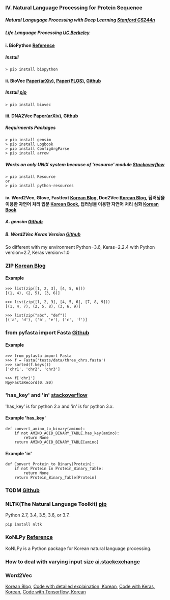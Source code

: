 ### IV. Natural Language Processing for Protein Sequence
##### Natural Langugage Processing with Deep Learning [Stanford CS244n](http://web.stanford.edu/class/cs224n/)
##### Life Language Processing [UC Berkeley](https://llp.berkeley.edu/)
#### i. BioPython [Reference](https://biopython.org/wiki/Download)
##### Install
```
> pip install biopython
```
#### ii. BioVec [Paper(arXiv)](https://arxiv.org/abs/1503.05140), [Paper(PLOS)](https://journals.plos.org/plosone/article?id=10.1371/journal.pone.0141287), [Github](https://github.com/kyu999/biovec)

##### Install [pip](https://pypi.org/project/biovec/)
```
> pip install biovec
```
#### iii. DNA2Vec [Paper(arXiv)](https://arxiv.org/abs/1701.06279), [Github](https://github.com/pnpnpn/dna2vec)
##### Requirments Packages
```
> pip install gensim
> pip install Logbook
> pip install ConfigArgParse
> pip install arrow
```
##### Works on only UNIX system because of 'resource' module [Stackoverflow](https://stackoverflow.com/questions/49232580/how-to-import-resource-module)
```
> pip install Resource
or
> pip install python-resources
```

#### iv. Word2Vec, Glove, Fasttext [Korean Blog](https://ratsgo.github.io/from%20frequency%20to%20semantics/2017/03/11/embedding/), Doc2Vec [Korean Blog](http://www.engear.net/wp/doc2vec-%EC%8B%9C%EC%9E%91%ED%95%98%EA%B8%B0/), 딥러닝을 이용한 자연어 처리 입문 [Korean Book](https://wikidocs.net/book/2155), 딥러닝을 이용한 자연어 처리 심화 [Korean Book](https://wikidocs.net/book/2159)
##### A. gensim [Github](https://github.com/RaRe-Technologies/gensim)

##### B. Word2Vec Keras Version [Github](https://github.com/niitsuma/word2vec-keras-in-gensim)
So different with my environment Python=3.6, Keras=2.2.4 with Python version=2.7, Keras version<1.0


### ZIP [Korean Blog](https://wikidocs.net/32#zip)
#### Example
```
>>> list(zip([1, 2, 3], [4, 5, 6]))
[(1, 4), (2, 5), (3, 6)]

>>> list(zip([1, 2, 3], [4, 5, 6], [7, 8, 9]))
[(1, 4, 7), (2, 5, 8), (3, 6, 9)]

>>> list(zip("abc", "def"))
[('a', 'd'), ('b', 'e'), ('c', 'f')]
```
### from pyfasta import Fasta [Github](https://github.com/brentp/pyfasta/)
#### Example
```
>>> from pyfasta import Fasta
>>> f = Fasta('tests/data/three_chrs.fasta')
>>> sorted(f.keys())
['chr1', 'chr2', 'chr3']

>>> f['chr1']
NpyFastaRecord(0..80)
```

### 'has_key' and 'in' [stackoverflow](https://stackoverflow.com/questions/1323410/should-i-use-has-key-or-in-on-python-dicts)
'has_key' is for python 2.x and 'in' is for python 3.x.
#### Example 'has_key'
```
def convert_amino_to_binary(amino):
    if not AMINO_ACID_BINARY_TABLE.has_key(amino):
        return None
    return AMINO_ACID_BINARY_TABLE[amino]
```
#### Example 'in'
```
def Convert_Protein_to_Binary(Protein):
    if not Protein in Protein_Binary_Table:
        return None
    return Protein_Binary_Table[Protein]
```
### TQDM [Github](https://github.com/tqdm/tqdm)

### NLTK(The Natural Language Toolkit) [pip](https://pypi.org/project/nltk/)
Python 2.7, 3.4, 3.5, 3.6, or 3.7.
```
pip install nltk
```
### KoNLPy [Reference](http://konlpy.org/ko/v0.4.3/)
KoNLPy is a Python package for Korean natural language processing.

### How to deal with varying input size [ai.stackexchange](https://ai.stackexchange.com/questions/2008/how-can-neural-networks-deal-with-varying-input-sizes)

### Word2Vec
[Korean Blog](https://shuuki4.wordpress.com/2016/01/27/word2vec-%EA%B4%80%EB%A0%A8-%EC%9D%B4%EB%A1%A0-%EC%A0%95%EB%A6%AC/),
[Code with detailed explaination, Korean](https://pythonkim.tistory.com/93),
[Code with Keras, Korean](https://byeongkijeong.github.io/Word2vec-from-scratch-using-keras/),
[Code with Tensorflow, Korean](https://github.com/golbin/TensorFlow-Tutorials/blob/master/04%20-%20Neural%20Network%20Basic/03%20-%20Word2Vec.py)
